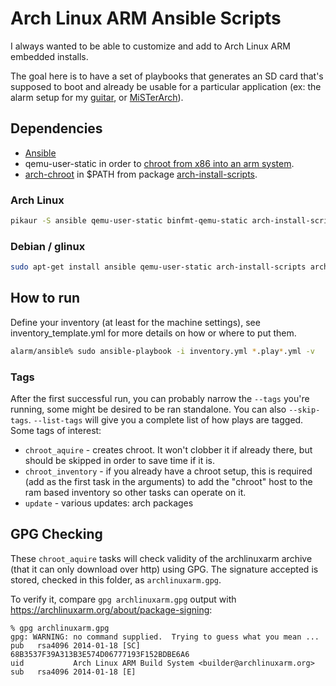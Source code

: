 # Arch Linux ARM Ansible Scripts

I always wanted to be able to customize and add to Arch Linux ARM embedded installs.

The goal here is to have a set of playbooks that generates an SD card that's
supposed to boot and already be usable for a particular application (ex: the
alarm setup for my [guitar](https://hypertriangle.com/~alex/guitar/), or
[MiSTerArch](https://github.com/MiSTerArch)).

## Dependencies

* [Ansible](https://docs.ansible.com/ansible/latest/)
* qemu-user-static in order to
  [chroot from x86 into an arm system](https://wiki.archlinux.org/title/QEMU#Chrooting_into_arm/arm64_environment_from_x86_64).
* [arch-chroot](https://man.archlinux.org/man/arch-chroot.8) in $PATH from
  package [arch-install-scripts](https://archlinux.org/packages/extra/any/arch-install-scripts/).

### Arch Linux

```bash
pikaur -S ansible qemu-user-static binfmt-qemu-static arch-install-scripts
```

### Debian / glinux

```bash
sudo apt-get install ansible qemu-user-static arch-install-scripts arch-install-scripts
```

## How to run

Define your inventory (at least for the machine settings), see
inventory_template.yml for more details on how or where to put them.

```bash
alarm/ansible% sudo ansible-playbook -i inventory.yml *.play*.yml -v
```

### Tags

After the first successful run, you can probably narrow the `--tags` you're
running, some might be desired to be ran standalone. You can also `--skip-tags`.
`--list-tags` will give you a complete list of how plays are tagged.
Some tags of interest:

* `chroot_aquire` - creates chroot. It won't clobber it if already there,
  but should be skipped in order to save time if it is.
* `chroot_inventory` - if you already have a chroot setup, this is required
  (add as the first task in the arguments) to add the "chroot" host to the ram
  based inventory so other tasks can operate on it.
* `update` - various updates: arch packages

## GPG Checking

These `chroot_aquire` tasks will check validity of the archlinuxarm archive
(that it can only download over http) using GPG. The signature accepted is
stored, checked in this folder, as `archlinuxarm.gpg`.

To verify it, compare `gpg archlinuxarm.gpg` output with
https://archlinuxarm.org/about/package-signing:

	% gpg archlinuxarm.gpg
	gpg: WARNING: no command supplied.  Trying to guess what you mean ...
	pub   rsa4096 2014-01-18 [SC]
	68B3537F39A313B3E574D06777193F152BDBE6A6
	uid           Arch Linux ARM Build System <builder@archlinuxarm.org>
	sub   rsa4096 2014-01-18 [E]
